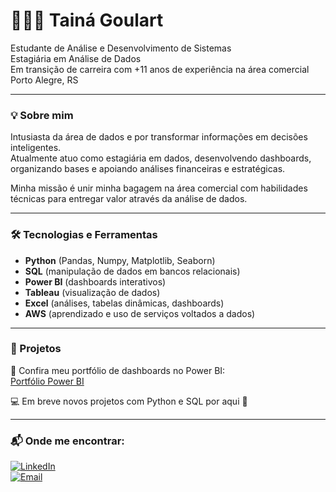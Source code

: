 # 👩🏾‍💻 Tainá Goulart

Estudante de Análise e Desenvolvimento de Sistemas  
Estagiária em Análise de Dados  
Em transição de carreira com +11 anos de experiência na área comercial  
Porto Alegre, RS  

---

### 💡 Sobre mim

Intusiasta da área de dados e por transformar informações em decisões inteligentes.  
Atualmente atuo como estagiária em dados, desenvolvendo dashboards, organizando bases e apoiando análises financeiras e estratégicas.

Minha missão é unir minha bagagem na área comercial com habilidades técnicas para entregar valor através da análise de dados.

---

### 🛠️ Tecnologias e Ferramentas

- **Python** (Pandas, Numpy, Matplotlib, Seaborn)
- **SQL** (manipulação de dados em bancos relacionais)
- **Power BI** (dashboards interativos)
- **Tableau** (visualização de dados)
- **Excel** (análises, tabelas dinâmicas, dashboards)
- **AWS** (aprendizado e uso de serviços voltados a dados)

---

### 📁 Projetos

🔗 Confira meu portfólio de dashboards no Power BI:  
[Portfólio Power BI](https://sites.google.com/d/1bbsGtc6IerI5DBRj_o-vjJO41PAEewie/p/1bnK0E0L_xUOLD_RATbydcNeWFZE9gzoF/edit)

💻 Em breve novos projetos com Python e SQL por aqui 👀

---

### 📬 Onde me encontrar:

[![LinkedIn](https://img.shields.io/badge/-LinkedIn-0e76a8?style=flat&logo=linkedin&logoColor=white)](https://www.linkedin.com/in/tainabgoulart)  
[![Email](https://img.shields.io/badge/-Email-D14836?style=flat&logo=gmail&logoColor=white)](mailto:tainabgoulart@gmail.com)



